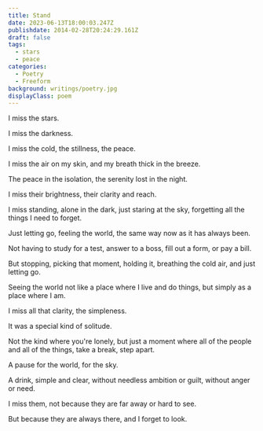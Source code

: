 ```yaml
---
title: Stand
date: 2023-06-13T18:00:03.247Z
publishdate: 2014-02-28T20:24:29.161Z
draft: false
tags:
  - stars
  - peace
categories:
  - Poetry
  - Freeform
background: writings/poetry.jpg
displayClass: poem
---
```


I miss the stars.

I miss the darkness.

I miss the cold, the stillness, the peace.

I miss the air on my skin, and my breath thick in the breeze.

The peace in the isolation, the serenity lost in the night.

I miss their brightness, their clarity and reach.

I miss standing, alone in the dark, just staring at the sky, forgetting all the things I need to forget.

Just letting go, feeling the world, the same way now as it has always been.

Not having to study for a test, answer to a boss, fill out a form, or pay a bill.

But stopping, picking that moment, holding it, breathing the cold air, and just letting go.

Seeing the world not like a place where I live and do things, but simply as a place where I am.

I miss all that clarity, the simpleness.

It was a special kind of solitude.

Not the kind where you're lonely, but just a moment where all of the people and all of the things, take a break, step apart.

A pause for the world, for the sky.

A drink, simple and clear, without needless ambition or guilt, without anger or need.

I miss them, not because they are far away or hard to see.

But because they are always there, and I forget to look.

